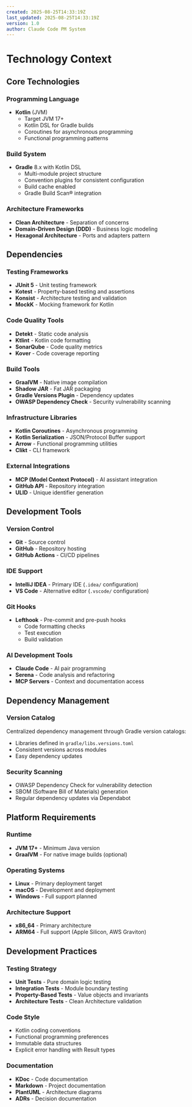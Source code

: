 ```yaml
---
created: 2025-08-25T14:33:19Z
last_updated: 2025-08-25T14:33:19Z
version: 1.0
author: Claude Code PM System
---
```


# Technology Context

## Core Technologies

### Programming Language
- **Kotlin** (JVM)
  - Target JVM 17+
  - Kotlin DSL for Gradle builds
  - Coroutines for asynchronous programming
  - Functional programming patterns

### Build System
- **Gradle** 8.x with Kotlin DSL
  - Multi-module project structure
  - Convention plugins for consistent configuration
  - Build cache enabled
  - Gradle Build Scan® integration

### Architecture Frameworks
- **Clean Architecture** - Separation of concerns
- **Domain-Driven Design (DDD)** - Business logic modeling
- **Hexagonal Architecture** - Ports and adapters pattern

## Dependencies

### Testing Frameworks
- **JUnit 5** - Unit testing framework
- **Kotest** - Property-based testing and assertions
- **Konsist** - Architecture testing and validation
- **MockK** - Mocking framework for Kotlin

### Code Quality Tools
- **Detekt** - Static code analysis
- **Ktlint** - Kotlin code formatting
- **SonarQube** - Code quality metrics
- **Kover** - Code coverage reporting

### Build Tools
- **GraalVM** - Native image compilation
- **Shadow JAR** - Fat JAR packaging
- **Gradle Versions Plugin** - Dependency updates
- **OWASP Dependency Check** - Security vulnerability scanning

### Infrastructure Libraries
- **Kotlin Coroutines** - Asynchronous programming
- **Kotlin Serialization** - JSON/Protocol Buffer support
- **Arrow** - Functional programming utilities
- **Clikt** - CLI framework

### External Integrations
- **MCP (Model Context Protocol)** - AI assistant integration
- **GitHub API** - Repository integration
- **ULID** - Unique identifier generation

## Development Tools

### Version Control
- **Git** - Source control
- **GitHub** - Repository hosting
- **GitHub Actions** - CI/CD pipelines

### IDE Support
- **IntelliJ IDEA** - Primary IDE (`.idea/` configuration)
- **VS Code** - Alternative editor (`.vscode/` configuration)

### Git Hooks
- **Lefthook** - Pre-commit and pre-push hooks
  - Code formatting checks
  - Test execution
  - Build validation

### AI Development Tools
- **Claude Code** - AI pair programming
- **Serena** - Code analysis and refactoring
- **MCP Servers** - Context and documentation access

## Dependency Management

### Version Catalog
Centralized dependency management through Gradle version catalogs:
- Libraries defined in `gradle/libs.versions.toml`
- Consistent versions across modules
- Easy dependency updates

### Security Scanning
- OWASP Dependency Check for vulnerability detection
- SBOM (Software Bill of Materials) generation
- Regular dependency updates via Dependabot

## Platform Requirements

### Runtime
- **JVM 17+** - Minimum Java version
- **GraalVM** - For native image builds (optional)

### Operating Systems
- **Linux** - Primary deployment target
- **macOS** - Development and deployment
- **Windows** - Full support planned

### Architecture Support
- **x86_64** - Primary architecture
- **ARM64** - Full support (Apple Silicon, AWS Graviton)

## Development Practices

### Testing Strategy
- **Unit Tests** - Pure domain logic testing
- **Integration Tests** - Module boundary testing
- **Property-Based Tests** - Value objects and invariants
- **Architecture Tests** - Clean Architecture validation

### Code Style
- Kotlin coding conventions
- Functional programming preferences
- Immutable data structures
- Explicit error handling with Result types

### Documentation
- **KDoc** - Code documentation
- **Markdown** - Project documentation
- **PlantUML** - Architecture diagrams
- **ADRs** - Decision documentation
